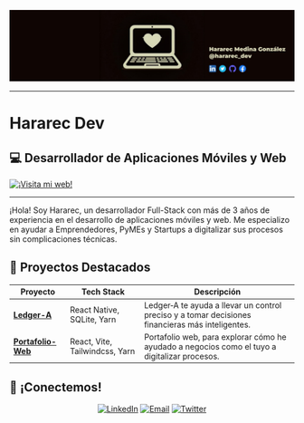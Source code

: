 ![logo](https://raw.githubusercontent.com/hararec-dev/hararec-dev/main/assets/logo.jpg)

---

# **Hararec Dev**  
## 💻 **Desarrollador de Aplicaciones Móviles y Web** 
[![¡Visita mi web!](https://img.shields.io/badge/¡Visita_mi_sitio_web!-2A5C82?style=for-the-badge&logo=google-chrome&logoColor=white)](https://hararecdev.com)

---

¡Hola! Soy Hararec, un desarrollador Full-Stack con más de 3 años de experiencia en el desarrollo de aplicaciones móviles y web. Me especializo en ayudar a Emprendedores, PyMEs y Startups a digitalizar sus procesos sin complicaciones técnicas.


## 🚀 **Proyectos Destacados**  
| Proyecto | Tech Stack | Descripción |  
|----------|------------|-------------|  
| [**Ledger-A**](https://github.com/hararec-dev/ledger-a) | React Native, SQLite, Yarn | Ledger‑A te ayuda a llevar un control preciso y a tomar decisiones financieras más inteligentes. |  
| [**Portafolio-Web**](https://github.com/hararec-dev/hararecdev) | React, Vite, Tailwindcss, Yarn | Portafolio web, para explorar cómo he ayudado a negocios como el tuyo a digitalizar procesos.  |  

## 💬 ¡Conectemos!  

<div align="center">

[![LinkedIn](https://img.shields.io/badge/LinkedIn-0077B5?style=for-the-badge&logo=linkedin&logoColor=white)](https://www.linkedin.com/in/hararec-dev/)
[![Email](https://img.shields.io/badge/Email-D14836?style=for-the-badge&logo=gmail&logoColor=white)](mailto:hararecdev@gmail.com)
[![Twitter](https://img.shields.io/badge/Twitter-1DA1F2?style=for-the-badge&logo=X&logoColor=white)](https://x.com/hararec_dev)

</div>
